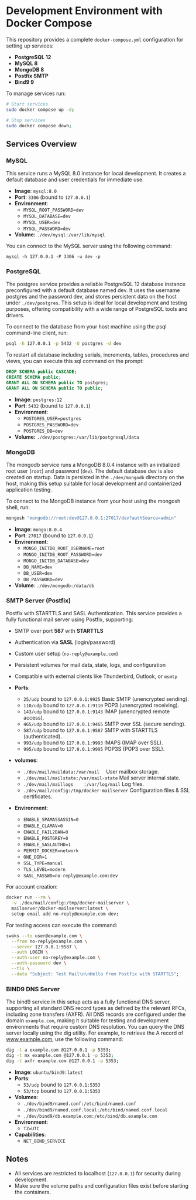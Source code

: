# Development Environment with Docker Compose

This repository provides a complete `docker-compose.yml` configuration for
setting up services:

- **PostgreSQL 12**
- **MySQL 8**
- **MongoDB 8**
- **Postfix SMTP**
- **Bind9 9**

To manage services run:

```bash
# Start services
sudo docker compose up -d;

# Stop services
sudo docker compose down;
```


## Services Overview

### MySQL

This service runs a MySQL 8.0 instance for local development. It creates a
default database and user credentials for immediate use.

- **Image**: `mysql:8.0`
- **Port**: `3306` (bound to `127.0.0.1`)
- **Environment**:
  - `MYSQL_ROOT_PASSWORD=dev`
  - `MYSQL_DATABASE=dev`
  - `MYSQL_USER=dev`
  - `MYSQL_PASSWORD=dev`
- **Volume:** `./dev/mysql:/var/lib/mysql`

You can connect to the MySQL server using the following command:

```
mysql -h 127.0.0.1 -P 3306 -u dev -p
```


### PostgreSQL

The postgres service provides a reliable PostgreSQL 12 database instance
preconfigured with a default database named dev. It uses the username postgres
and the password dev, and stores persistent data on the host under
`./dev/postgres`. This setup is ideal for local development and testing
purposes, offering compatibility with a wide range of PostgreSQL tools and
drivers.

To connect to the database from your host machine using the psql command-line
client, run:

```bash
psql -h 127.0.0.1 -p 5432 -U postgres -d dev
```

To restart all database including serials, increments, tables, procedures and
views, you can execute this sql command on the prompt:

```sql
DROP SCHEMA public CASCADE;
CREATE SCHEMA public;
GRANT ALL ON SCHEMA public TO postgres;
GRANT ALL ON SCHEMA public TO public;
```

- **Image**: `postgres:12`
- **Port**: `5432` (bound to `127.0.0.1`)
- **Environment**:
  - `POSTGRES_USER=postgres`
  - `POSTGRES_PASSWORD=dev`
  - `POSTGRES_DB=dev`
- **Volume:** `./dev/postgres:/var/lib/postgresql/data`

### MongoDB

The mongodb service runs a MongoDB 8.0.4 instance with an initialized root user
(`root`) and password (`dev`). The default database dev is also created on
startup. Data is persisted in the `./dev/mongodb` directory on the host, making
this setup suitable for local development and containerized application testing.

To connect to the MongoDB instance from your host using the mongosh shell, run:

```bash
mongosh "mongodb://root:dev@127.0.0.1:27017/dev?authSource=admin"
```

- **Image**: `mongo:8.0.4`
- **Port**: `27017` (bound to `127.0.0.1`)
- **Environment**:
  - `MONGO_INITDB_ROOT_USERNAME=root`
  - `MONGO_INITDB_ROOT_PASSWORD=dev`
  - `MONGO_INITDB_DATABASE=dev`
  - `DB_NAME=dev`
  - `DB_USER=dev`
  - `DB_PASSWORD=dev`
- **Volume**: `./dev/mongodb:/data/db`

### SMTP Server (Postfix)

Postfix with STARTTLS and SASL Authentication. This service provides a fully
functional mail server using Postfix, supporting:

- SMTP over port **587** with **STARTTLS**
- Authentication via **SASL** (login/password)
- Custom user setup (`no-reply@example.com`)
- Persistent volumes for mail data, state, logs, and configuration
- Compatible with external clients like Thunderbird, Outlook, or `msmtp`

- **Ports**:
  - `25/udp` bound to `127.0.0.1:9925` Basic SMTP (unencrypted sending).
  - `110/udp` bound to `127.0.0.1:9110` POP3 (unencrypted receiving).
  - `143/udp` bound to `127.0.0.1:9143` IMAP (unencrypted remote access).
  - `465/udp` bound to `127.0.0.1:9465` SMTP over SSL (secure sending).
  - `587/udp` bound to `127.0.0.1:9587` SMTP with STARTTLS (authenticated).
  - `993/udp` bound to `127.0.0.1:9993` IMAPS (IMAP over SSL).
  - `995/udp` bound to `127.0.0.1:9995` POP3S (POP3 over SSL).
- **volumes**:
  - `./dev/mail/maildata:/var/mail	` User mailbox storage.
  - `./dev/mail/mailstate:/var/mail-state` Mail server internal state.
  - `./dev/mail/maillogs	:/var/log/mail` Log files.
  - `./dev/mail/config:/tmp/docker-mailserver` Configuration files & SSL certificates.
- **Environment**:
  - `ENABLE_SPAMASSASSIN=0`
  - `ENABLE_CLAMAV=0`
  - `ENABLE_FAIL2BAN=0`
  - `ENABLE_POSTGREY=0`
  - `ENABLE_SASLAUTHD=1`
  - `PERMIT_DOCKER=network`
  - `ONE_DIR=1`
  - `SSL_TYPE=manual`
  - `TLS_LEVEL=modern`
  - `SASL_PASSWD=no-reply@example.com:dev`

For account creation:

```bash
docker run --rm \
  -v ./dev/mail/config:/tmp/docker-mailserver \
  mailserver/docker-mailserver:latest \
  setup email add no-reply@example.com dev;
```

For testing access can execute the command:

```bash
swaks --to user@example.com \
  --from no-reply@example.com \
  --server 127.0.0.1:9587 \
  --auth LOGIN \
  --auth-user no-reply@example.com \
  --auth-password dev \
  --tls \
  --data "Subject: Test Mail\n\nHello from Postfix with STARTTLS";
```

### BIND9 DNS Server

The bind9 service in this setup acts as a fully functional DNS server,
supporting all standard DNS record types as defined by the relevant RFCs,
including zone transfers (AXFR). All DNS records are configured under the domain
`example.com`, making it suitable for testing and development environments that
require custom DNS resolution. You can query the DNS server locally using the
dig utility. For example, to retrieve the A record of www.example.com, use the
following command:

```bash
dig -t a example.com @127.0.0.1 -p 5353;
dig -t mx example.com @127.0.0.1 -p 5353;
dig -t axfr example.com @127.0.0.1 -p 5353;
```

- **Image**: `ubuntu/bind9:latest`
- **Ports**:
  - `53/udp` bound to `127.0.0.1:5353`
  - `53/tcp` bound to `127.0.0.1:5353`
- **Volumes**:
  - `./dev/bind9/named.conf:/etc/bind/named.conf`
  - `./dev/bind9/named.conf.local:/etc/bind/named.conf.local`
  - `./dev/bind9/db.example.com:/etc/bind/db.example.com`
- **Environment**:
  - `TZ=UTC`
- **Capabilities**:
  - `NET_BIND_SERVICE`

## Notes

- All services are restricted to localhost (`127.0.0.1`) for security during development.
- Make sure the volume paths and configuration files exist before starting the containers.

